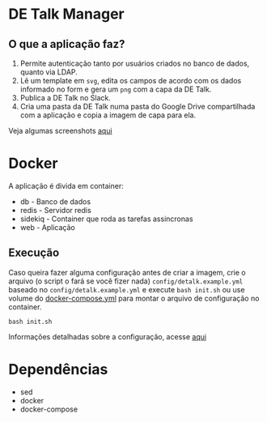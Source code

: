 DE Talk Manager
===============================

## O que a aplicação faz?

1. Permite autenticação tanto por usuários criados no banco de dados, quanto via LDAP.
2. Lê um template em `svg`, edita os campos de acordo com os dados informado no form e gera um `png` com a capa da DE Talk.
3. Publica a DE Talk no Slack.
4. Cria uma pasta da DE Talk numa pasta do Google Drive compartilhada com a aplicação e copia a imagem de capa para ela.

Veja algumas screenshots [aqui](./docs/screenshots.md)

# Docker

A aplicação é divida em container:

* db - Banco de dados
* redis - Servidor redis
* sidekiq - Container que roda as tarefas assincronas
* web - Aplicação

## Execução

Caso queira fazer alguma configuração antes de criar a imagem, crie o arquivo (o script o fará se você fizer nada)
`config/detalk.example.yml`
baseado no `config/detalk.example.yml` e execute `bash init.sh` ou use volume
do [docker-compose.yml](docker-compose.yml) para montar o arquivo de configuração no container.

```
bash init.sh
```

Informações detalhadas sobre a configuração, acesse [aqui](./docs/configuration.md)

# Dependências

* sed
* docker
* docker-compose
